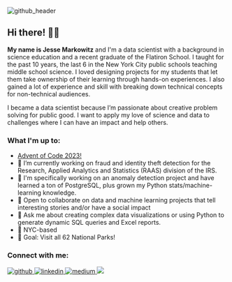 ![github_header](https://user-images.githubusercontent.com/61672156/141156807-58bd4964-7183-4cef-b656-08a2a62ff462.png)

## Hi there! 👋🏼

**My name is Jesse Markowitz** and I'm a data scientist with a background in science education and a recent graduate of the Flatiron School. I taught for the past 10 years, the last 6 in the New York City public schools teaching middle school science. I loved designing projects for my students that let them take ownership of their learning through hands-on experiences. I also gained a lot of experience and skill with breaking down technical concepts for non-technical audiences. 

I became a data scientist because I’m passionate about creative problem solving for public good. I want to apply my love of science and data to challenges where I can have an impact and help others.

### What I'm up to:

- [Advent of Code 2023!](https://adventofcode.com/)
- 🔭 I’m currently working on fraud and identity theft detection for the Research, Applied Analytics and Statistics (RAAS) division of the IRS.
- 🌱 I'm specifically working on an anomaly detection project and have learned a ton of PostgreSQL, plus grown my Python stats/machine-learning knowledge.
- 👯 Open to collaborate on data and machine learning projects that tell interesting stories and/or have a social impact
- 💬 Ask me about creating complex data visualizations or using Python to generate dynamic SQL queries and Excel reports.
- 🗽 NYC-based
- 🥅 Goal: Visit all 62 National Parks!

### Connect with me:

<a href="https://github.com/jmarkowi" target="_blank">
<img src=https://img.shields.io/badge/github-%2324292e.svg?&style=for-the-badge&logo=github&logoColor=white alt=github style="margin-bottom: 5px;" />
</a>
<a href="https://linkedin.com/in/jmarkowi" target="_blank">
<img src=https://img.shields.io/badge/linkedin-%231E77B5.svg?&style=for-the-badge&logo=linkedin&logoColor=white alt=linkedin style="margin-bottom: 5px;" />
</a>
<a href="https://medium.com/@jess.markowitz" target="_blank">
<img src=https://img.shields.io/badge/medium-%23292929.svg?&style=for-the-badge&logo=medium&logoColor=white alt=medium style="margin-bottom: 5px;" />
</a>  
<a href="mailto:brennanroel@gmail" rel="nofollow"><img src= "https://img.shields.io/badge/Gmail-D14836?style=for-the-badge&logo=gmail&logoColor=white" />
</a>
